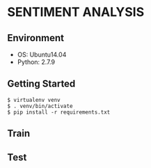 # SENTIMENT ANALYSIS

## Environment

* OS: Ubuntu14.04
* Python: 2.7.9

## Getting Started

```
$ virtualenv venv
$ . venv/bin/activate
$ pip install -r requirements.txt
```

## Train


## Test
